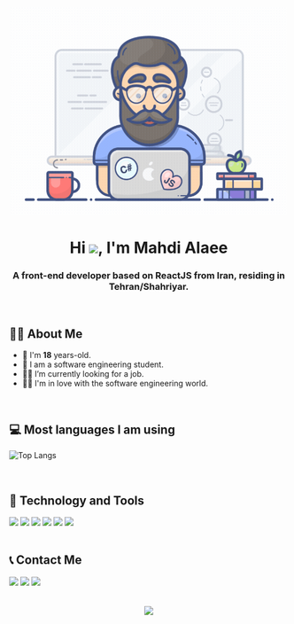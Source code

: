<div align="center" href='#'>
<img style="width: 500px" src="https://github.com/Mahdi-Alaee/Mahdi-alaee/blob/main/e1f3413bf5036045713341394f617225.gif?raw=true" />
</div>

<h1 align="center">Hi <img src="https://raw.githubusercontent.com/MartinHeinz/MartinHeinz/master/wave.gif" width="30px">, I'm Mahdi Alaee</h1>

<h3 align='center'>A front-end developer based on ReactJS from Iran, residing in Tehran/Shahriyar.</h3>

<br />

## 🙋‍♂️ About Me

- 🌱 I'm **18** years-old.
- 👯 I am a software engineering student.
- 👨‍💻 I’m currently looking for a job.
- 🐱‍👤 I'm in love with the software engineering world.



<br />

## 💻 Most languages I am using
![Top Langs](https://github-readme-stats.vercel.app/api/top-langs/?username=mahdi-alaee&hide_progress=true)

<br />

## 🚀 Technology and Tools
<div>
    <a href='https://reactjs.org/' target="_blank"><img src="https://img.shields.io/badge/react-%2320232a.svg?style=for-the-badge&logo=react&logoColor=%2361DAFB" /></a>
    <a href='https://nextjs.org/' target="_blank"><img src="https://img.shields.io/badge/Next-black?style=for-the-badge&logo=next.js&logoColor=white" /></a>
    <a href='https://redux.js.org/' target="_blank"><img src="https://img.shields.io/badge/redux-%23593d88.svg?style=for-the-badge&logo=redux&logoColor=white" /></a>
    <a href='https://tailwindcss.com/' target="_blank"><img src="https://img.shields.io/badge/tailwindcss-%2338B2AC.svg?style=for-the-badge&logo=tailwind-css&logoColor=white" /></a>
    <a href='https://getbootstrap.com/' target="_blank"><img src="https://img.shields.io/badge/bootstrap-%238511FA.svg?style=for-the-badge&logo=bootstrap&logoColor=white" /></a>
    <a href='https://graphql.org/' target="_blank"><img src="https://img.shields.io/badge/-GraphQL-E10098?style=for-the-badge&logo=graphql&logoColor=white" /></a>
</div>

<br />

## 📞 Contact Me
<div align='left'>
    <a href='https://instagram.com/lex_.fn' target="_blank"><img src="https://img.shields.io/badge/Instagram-%23E4405F.svg?style=for-the-badge&logo=Instagram&logoColor=white" /></a>
    <a href='https://t.me/mahdixxx' target="_blank"><img src="https://img.shields.io/badge/Telegram-2CA5E0?style=for-the-badge&logo=telegram&logoColor=white" /></a>
    <a href='https://mahdi-alaee.liara.run/' target="_blank"><img height="28px" src="https://img.shields.io/badge/Website-757575?style=flat-square&logo=internetexplorer" /></a>
</div>

<br />
<br />

<div align='center'>
    <img src='https://komarev.com/ghpvc/?username=Mahdi-Alaee&color=blueviolet' />
</div>
